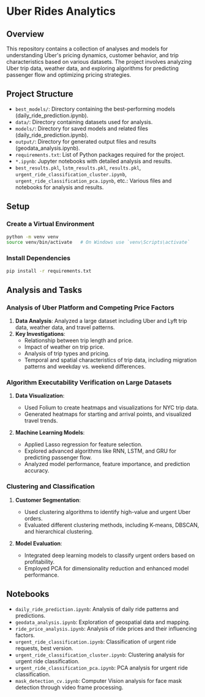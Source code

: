 # Uber Rides Analytics

## Overview

This repository contains a collection of analyses and models for understanding Uber's pricing dynamics, customer behavior, and trip characteristics based on various datasets. The project involves analyzing Uber trip data, weather data, and exploring algorithms for predicting passenger flow and optimizing pricing strategies.

## Project Structure

- `best_models/`: Directory containing the best-performing models (daily_ride_prediction.ipynb).
- `data/`: Directory containing datasets used for analysis.
- `models/`: Directory for saved models and related files (daily_ride_prediction.ipynb).
- `output/`: Directory for generated output files and results (geodata_analysis.ipynb).
- `requirements.txt`: List of Python packages required for the project.
- `*.ipynb`: Jupyter notebooks with detailed analysis and results.
- `best_results.pkl`, `lstm_results.pkl`, `results.pkl`, `urgent_ride_classification_cluster.ipynb`, `urgent_ride_classification_pca.ipynb`, etc.: Various files and notebooks for analysis and results.

## Setup

### Create a Virtual Environment

```bash
python -m venv venv
source venv/bin/activate   # On Windows use `venv\Scripts\activate`
```

### Install Dependencies

```bash
pip install -r requirements.txt
```

## Analysis and Tasks

### Analysis of Uber Platform and Competing Price Factors

1. **Data Analysis**: Analyzed a large dataset including Uber and Lyft trip data, weather data, and travel patterns.
2. **Key Investigations**:
   - Relationship between trip length and price.
   - Impact of weather on trip price.
   - Analysis of trip types and pricing.
   - Temporal and spatial characteristics of trip data, including migration patterns and weekday vs. weekend differences.

### Algorithm Executability Verification on Large Datasets

1. **Data Visualization**:
   - Used Folium to create heatmaps and visualizations for NYC trip data.
   - Generated heatmaps for starting and arrival points, and visualized travel trends.

2. **Machine Learning Models**:
   - Applied Lasso regression for feature selection.
   - Explored advanced algorithms like RNN, LSTM, and GRU for predicting passenger flow.
   - Analyzed model performance, feature importance, and prediction accuracy.

### Clustering and Classification

1. **Customer Segmentation**:
   - Used clustering algorithms to identify high-value and urgent Uber orders.
   - Evaluated different clustering methods, including K-means, DBSCAN, and hierarchical clustering.

2. **Model Evaluation**:
   - Integrated deep learning models to classify urgent orders based on profitability.
   - Employed PCA for dimensionality reduction and enhanced model performance.

## Notebooks

- `daily_ride_prediction.ipynb`: Analysis of daily ride patterns and predictions.
- `geodata_analysis.ipynb`: Exploration of geospatial data and mapping.
- `ride_price_analysis.ipynb`: Analysis of ride prices and their influencing factors.
- `urgent_ride_classification.ipynb`: Classification of urgent ride requests, best version.
- `urgent_ride_classification_cluster.ipynb`: Clustering analysis for urgent ride classification.
- `urgent_ride_classification_pca.ipynb`: PCA analysis for urgent ride classification.
- `mask_detection_cv.ipynb`: Computer Vision analysis for face mask detection through video frame processing.
